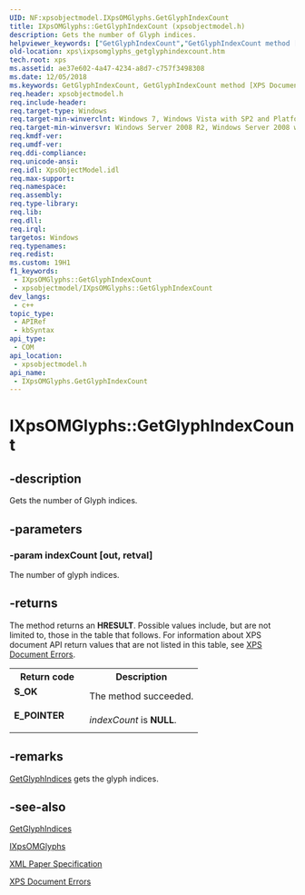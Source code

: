 ```yaml
---
UID: NF:xpsobjectmodel.IXpsOMGlyphs.GetGlyphIndexCount
title: IXpsOMGlyphs::GetGlyphIndexCount (xpsobjectmodel.h)
description: Gets the number of Glyph indices.
helpviewer_keywords: ["GetGlyphIndexCount","GetGlyphIndexCount method [XPS Documents and Packaging]","GetGlyphIndexCount method [XPS Documents and Packaging]","IXpsOMGlyphs interface","IXpsOMGlyphs interface [XPS Documents and Packaging]","GetGlyphIndexCount method","IXpsOMGlyphs.GetGlyphIndexCount","IXpsOMGlyphs::GetGlyphIndexCount","xps.ixpsomglyphs_getglyphindexcount","xpsobjectmodel/IXpsOMGlyphs::GetGlyphIndexCount"]
old-location: xps\ixpsomglyphs_getglyphindexcount.htm
tech.root: xps
ms.assetid: ae37e602-4a47-4234-a8d7-c757f3498308
ms.date: 12/05/2018
ms.keywords: GetGlyphIndexCount, GetGlyphIndexCount method [XPS Documents and Packaging], GetGlyphIndexCount method [XPS Documents and Packaging],IXpsOMGlyphs interface, IXpsOMGlyphs interface [XPS Documents and Packaging],GetGlyphIndexCount method, IXpsOMGlyphs.GetGlyphIndexCount, IXpsOMGlyphs::GetGlyphIndexCount, xps.ixpsomglyphs_getglyphindexcount, xpsobjectmodel/IXpsOMGlyphs::GetGlyphIndexCount
req.header: xpsobjectmodel.h
req.include-header: 
req.target-type: Windows
req.target-min-winverclnt: Windows 7, Windows Vista with SP2 and Platform Update for Windows Vista [desktop apps \| UWP apps]
req.target-min-winversvr: Windows Server 2008 R2, Windows Server 2008 with SP2 and Platform Update for Windows Server 2008 [desktop apps \| UWP apps]
req.kmdf-ver: 
req.umdf-ver: 
req.ddi-compliance: 
req.unicode-ansi: 
req.idl: XpsObjectModel.idl
req.max-support: 
req.namespace: 
req.assembly: 
req.type-library: 
req.lib: 
req.dll: 
req.irql: 
targetos: Windows
req.typenames: 
req.redist: 
ms.custom: 19H1
f1_keywords:
 - IXpsOMGlyphs::GetGlyphIndexCount
 - xpsobjectmodel/IXpsOMGlyphs::GetGlyphIndexCount
dev_langs:
 - c++
topic_type:
 - APIRef
 - kbSyntax
api_type:
 - COM
api_location:
 - xpsobjectmodel.h
api_name:
 - IXpsOMGlyphs.GetGlyphIndexCount
---
```


# IXpsOMGlyphs::GetGlyphIndexCount


## -description

Gets the number of Glyph indices.

## -parameters

### -param indexCount [out, retval]

The number of glyph  indices.

## -returns

The method returns an <b>HRESULT</b>. Possible values include, but are not limited to, those in the table that follows. For information about  XPS document API return values that are not listed in this table, see <a href="/previous-versions/windows/desktop/dd372955(v=vs.85)">XPS Document Errors</a>.

<table>
<tr>
<th>Return code</th>
<th>Description</th>
</tr>
<tr>
<td width="40%">
<dl>
<dt><b>S_OK</b></dt>
</dl>
</td>
<td width="60%">
The method succeeded.

</td>
</tr>
<tr>
<td width="40%">
<dl>
<dt><b>E_POINTER</b></dt>
</dl>
</td>
<td width="60%">
<i>indexCount</i> is <b>NULL</b>.

</td>
</tr>
</table>

## -remarks

<a href="/windows/desktop/api/xpsobjectmodel/nf-xpsobjectmodel-ixpsomglyphs-getglyphindices">GetGlyphIndices</a> gets the glyph indices.

## -see-also

<a href="/windows/desktop/api/xpsobjectmodel/nf-xpsobjectmodel-ixpsomglyphs-getglyphindices">GetGlyphIndices</a>



<a href="/windows/desktop/api/xpsobjectmodel/nn-xpsobjectmodel-ixpsomglyphs">IXpsOMGlyphs</a>



<a href="https://en.wikipedia.org/wiki/Open_XML_Paper_Specification">XML Paper Specification</a>



<a href="/previous-versions/windows/desktop/dd372955(v=vs.85)">XPS Document Errors</a>